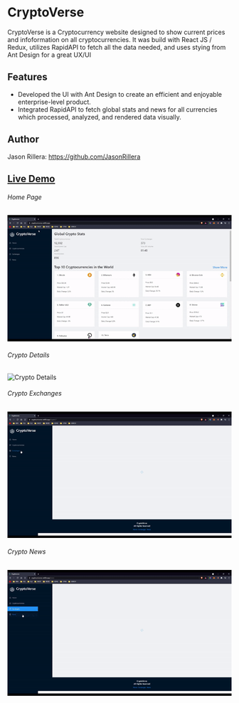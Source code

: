 # CryptoVerse

CryptoVerse is a Cryptocurrency website designed to show current prices and infoformation on all cryptocurrencies. It was build with React JS / Redux, utilizes RapidAPI to fetch all the data needed, and uses stying from Ant Design for a great UX/UI

## Features

- Developed the UI with Ant Design to create an efficient and enjoyable enterprise-level product.
- Integrated RapidAPI to fetch global stats and news for all currencies which processed, analyzed, and rendered data visually.

## Author

Jason Rillera: https://github.com/JasonRillera

## [Live Demo](https://cryptouniverse.netlify.app/)

###### Home Page

![Home](./public/cvHome.gif)

###### Crypto Details

![Crypto Details](./public/cvDetails.gif)

###### Crypto Exchanges

![Crypto Exchanges](./public/cvExchanges.gif)

###### Crypto News

![Crypto News](./public/cvNews.gif)
